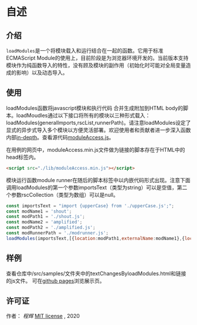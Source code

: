 # 自述
## 介绍

`loadModules`是一个将模块载入和运行结合在一起的函数。它用于标准ECMAScript Module的使用上，目前阶段是为浏览器环境开发的。当前版本支持模块作为纯函数导入的特性，没有顾及模块的副作用（初始化时可能对全局变量造成的影响）以及动态导入。

## 使用

loadModules函数将javascript模块和执行代码 合并生成附加到HTML body的脚本。loadMoudles通过以下接口将所有的模块以三种形式载入：loadModules(generalImports,rscList,runnerPath)。请注意loadModules设定了显式的异步式导入多个模块以方便灵活部署。欢迎使用者和贡献者进一步深入函数内部[in-depth](./in-depth.md)。查看源代码[moduleAccess.js](./src/moduleAccess.js)。

在用例的网页中，moduleAccess.min.js文件做为链接的脚本存在于HTML中的head标签内。

```html
<script src="./lib/moduleAccess.min.js"></script>
```

模块运行函数module runner在随后的脚本标签中以内嵌代码形式出现。注意下面调用loadModules的第一个参数importsText（类型为string）可以是空值，第二个参数rscCollection（类型为数组）可以是null。



```javascript
const importsText = "import {upperCase} from './upperCase.js';"; 
const modName1 = 'shout';
const modPath1 = './shout.js';
const modName2 = 'amplified';
const modPath2 = './amplified.js';
const modRunnerPath = './modrunner.js';
loadModules(importsText,[{location:modPath1,externalName:modName1},{location:modPath2,externalName:modName2}],modRunnerPath);
```

## 样例
查看仓库中/src/samples/文件夹中的textChangesByloadModules.html和链接的js文件。 可在[github pages](https://jangalam.github.io)浏览展示页。

## 许可证
作者： *程辉*
[MIT license](./LICENSE.md) , 2020